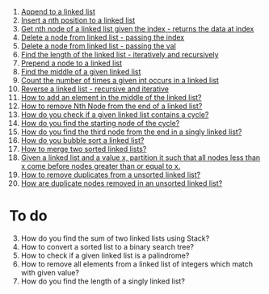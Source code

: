 1. [Append to a linked list](https://github.com/RakshithNM/linkedlistgo/blob/main/insertLinkedList.go)
2. [Insert a nth position to a linked list](https://github.com/RakshithNM/linkedlistgo/blob/main/insertAtNthPositionLinkedList.go)
3. [Get nth node of a linked list given the index - returns the data at index](https://github.com/RakshithNM/linkedlistgo/blob/main/getNthNodeLinkedList.go)
4. [Delete a node from linked list - passing the index](https://github.com/RakshithNM/linkedlistgo/blob/main/deleteWithIndexLinkedList.go)
5. [Delete a node from linked list - passing the val](https://github.com/RakshithNM/linkedlistgo/blob/main/deleteWithValueLinkedList.go)
6. [Find the length of the linked list - iteratively and recursively](https://github.com/RakshithNM/linkedlistgo/blob/main/lengthLinkedList.go)
7. [Prepend a node to a linked list](https://github.com/RakshithNM/linkedlistgo/blob/main/prependLinkedList.go)
8. [Find the middle of a given linked list](https://github.com/RakshithNM/linkedlistgo/blob/main/getMiddleLinkedList.go)
9. [Count the number of times a given int occurs in a linked list](https://github.com/RakshithNM/linkedlistgo/blob/main/countOccurenceLinkedList.go)
10. [Reverse a linked list - recursive and iterative](https://github.com/RakshithNM/linkedlistgo/blob/main/reverseLinkedList.go)
11. [How to add an element in the middle of the linked list?](https://github.com/RakshithNM/linkedlistgo/blob/main/addNodeToMiddleLinkedlist.go)
12. [How to remove Nth Node from the end of a linked list?](https://github.com/RakshithNM/linkedlistgo/blob/main/deleteLastNodeLinkedlist.go)
13. [How do you check if a given linked list contains a cycle?](https://github.com/RakshithNM/linkedlistgo/blob/main/checkIfCyclicLinkedlist.go)
14. [How do you find the starting node of the cycle?](https://github.com/RakshithNM/linkedlistgo/blob/main/startingNodeOfaCycleLinkedlist.go)
15. [How do you find the third node from the end in a singly linked list?](https://github.com/RakshithNM/linkedlistgo/blob/main/thirdNodeFromEndLinkedlist.go)
16. [How do you bubble sort a linked list?](https://github.com/RakshithNM/linkedlistgo/blob/main/bubblesortLinkedList.go)
17. [How to merge two sorted linked lists?](https://github.com/RakshithNM/linkedlistgo/blob/main/mergeSortedLinkedList.go)
18. [Given a linked list and a value x, partition it such that all nodes less than x come before nodes greater than or equal to x.](https://github.com/RakshithNM/linkedlistgo/blob/main/arrangementLinkedList.go)
19. [How to remove duplicates from a unsorted linked list?](https://github.com/RakshithNM/linkedlistgo/blob/main/removeDuplicatesUnsortedLinkedList.go)
20. [How are duplicate nodes removed in an unsorted linked list?](https://github.com/RakshithNM/linkedlistgo/blob/main/removeDuplicatesSortedLinkedList.go)

# To do
3. How do you find the sum of two linked lists using Stack?
7. How to convert a sorted list to a binary search tree?
11. How to check if a given linked list is a palindrome?
12. How to remove all elements from a linked list of integers which match with given value?
14. How do you find the length of a singly linked list?
